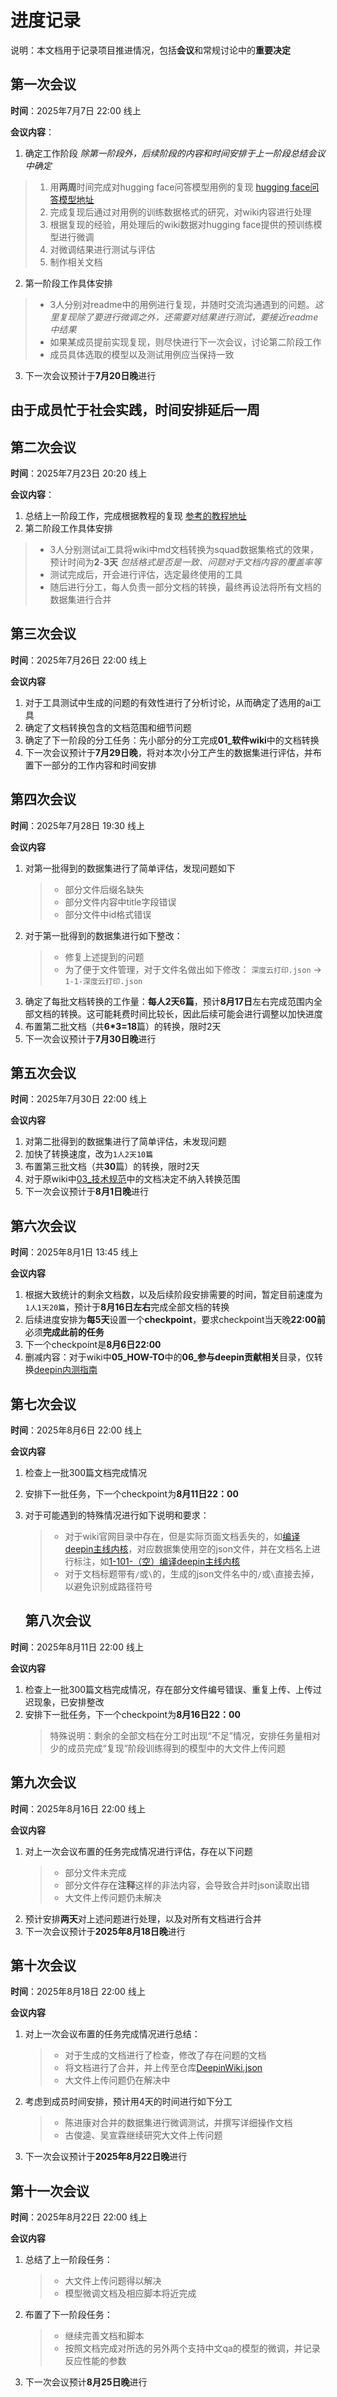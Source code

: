 # 进度记录
说明：本文档用于记录项目推进情况，包括**会议**和常规讨论中的**重要决定**

## 第一次会议
**时间**：2025年7月7日 22:00 线上

**会议内容**：
1. 确定工作阶段 *除第一阶段外，后续阶段的内容和时间安排于上一阶段总结会议中确定*
  >  1. 用**两周**时间完成对hugging face问答模型用例的复现 [hugging face问答模型地址](https://github.com/huggingface/transformers/blob/main/examples/pytorch/question-answering/README.md)
  >  1. 完成复现后通过对用例的训练数据格式的研究，对wiki内容进行处理
  >  1. 根据复现的经验，用处理后的wiki数据对hugging face提供的预训练模型进行微调
  >  1. 对微调结果进行测试与评估
  >  1. 制作相关文档
2. 第一阶段工作具体安排
  > - 3人分别对readme中的用例进行复现，并随时交流沟通遇到的问题。*这里复现除了要进行微调之外，还需要对结果进行测试，要接近readme中结果*
  > - 如果某成员提前实现复现，则尽快进行下一次会议，讨论第二阶段工作
  > - 成员具体选取的模型以及测试用例应当保持一致
3. 下一次会议预计于**7月20日晚**进行

## 由于成员忙于社会实践，时间安排延后一周

## 第二次会议
**时间**：2025年7月23日 20:20 线上

**会议内容**：
1. 总结上一阶段工作，完成根据教程的复现 [参考的教程地址](https://huggingface.co/docs/transformers/main/en/tasks/question_answering)
2. 第二阶段工作具体安排
  > - 3人分别测试ai工具将wiki中md文档转换为squad数据集格式的效果，预计时间为**2**-**3天** *包括格式是否是一致、问题对于文档内容的覆盖率等*
  > - 测试完成后，开会进行评估，选定最终使用的工具
  > - 随后进行分工，每人负责一部分文档的转换，最终再设法将所有文档的数据集进行合并

## 第三次会议
**时间**：2025年7月26日 22:00 线上

**会议内容**
1. 对于工具测试中生成的问题的有效性进行了分析讨论，从而确定了选用的ai工具
2. 确定了文档转换包含的文档范围和细节问题
3. 确定了下一阶段的分工任务：先小部分的分工完成**01_软件wiki**中的文档转换
4. 下一次会议预计于**7月29日晚**，将对本次小分工产生的数据集进行评估，并布置下一部分的工作内容和时间安排

## 第四次会议
**时间**：2025年7月28日 19:30 线上

**会议内容**
1. 对第一批得到的数据集进行了简单评估，发现问题如下
   > - 部分文件后缀名缺失
   > - 部分文件内容中title字段错误
   > - 部分文件中id格式错误
2. 对于第一批得到的数据集进行如下整改：
   > - 修复上述提到的问题
   > - 为了便于文件管理，对于文件名做出如下修改：
   `深度云打印.json` -> `1-1-深度云打印.json`
3. 确定了每批文档转换的工作量：**每人2天6篇**，预计**8月17日**左右完成范围内全部文档的转换。这可能耗费时间比较长，因此后续可能会进行调整以加快进度
4. 布置第二批文档（共**6\*3=18**篇）的转换，限时2天
5. 下一次会议预计于**7月30日晚**进行

## 第五次会议
**时间**：2025年7月30日 22:00 线上

**会议内容**
1. 对第二批得到的数据集进行了简单评估，未发现问题
2. 加快了转换速度，改为`1人2天10篇`
3. 布置第三批文档（共**30**篇）的转换，限时2天
4. 对于原wiki中[03_技术规范](https://github.com/linuxdeepin/wiki.deepin.org/tree/f18af95cba0d1e81a50b429d15427e130d5a71e0/03_%E6%8A%80%E6%9C%AF%E8%A7%84%E8%8C%83)中的文档决定不纳入转换范围
5. 下一次会议预计于**8月1日晚**进行

## 第六次会议
**时间**：2025年8月1日 13:45 线上

**会议内容**
1. 根据大致统计的剩余文档数，以及后续阶段安排需要的时间，暂定目前速度为`1人1天20篇`，预计于**8月16日左右**完成全部文档的转换
2. 后续进度安排为**每5天**设置一个**checkpoint**，要求checkpoint当天晚**22:00前**必须**完成此前的任务**
3. 下一个checkpoint是**8月6日22:00**
4. 删减内容：对于wiki中**05_HOW-TO**中的**06_参与deepin贡献相关**目录，仅转换[deepin内测指南](https://wiki.deepin.org/zh/05_HOW-TO/06_%E5%8F%82%E4%B8%8Edeepin%E8%B4%A1%E7%8C%AE%E7%9B%B8%E5%85%B3/deepin%E5%86%85%E6%B5%8B%E6%8C%87%E5%8D%97)

## 第七次会议
**时间**：2025年8月6日 22:00 线上

**会议内容**
1. 检查上一批300篇文档完成情况
2. 安排下一批任务，下一个checkpoint为**8月11日22：00**
3. 对于可能遇到的特殊情况进行如下说明和要求：
   > - 对于wiki官网目录中存在，但是实际页面文档丢失的，如[编译deepin主线内核](https://wiki.deepin.org/zh/01_%E8%BD%AF%E4%BB%B6wiki/03_linux%E5%86%85%E6%A0%B8/%E7%BC%96%E8%AF%91deepin%E4%B8%BB%E7%BA%BF%E5%86%85%E6%A0%B8)，对应数据集使用空的json文件，并在文档名上进行标注，如[1-101-（空）编译deepin主线内核](数据集/生成的数据集/01_软件wiki/1-101-（空）编译deepin主线内核.json)
   > - 对于文档标题带有`/`或`\`的，生成的json文件名中的`/`或`\`直接去掉，以避免识别成路径符号

   ## 第八次会议
**时间**：2025年8月11日 22:00 线上

**会议内容**
1. 检查上一批300篇文档完成情况，存在部分文件编号错误、重复上传、上传过迟现象，已安排整改
2. 安排下一批任务，下一个checkpoint为**8月16日22：00**
   > 特殊说明：剩余的全部文档在分工时出现“不足”情况，安排任务量相对少的成员完成“复现”阶段训练得到的模型中的大文件上传问题

## 第九次会议
**时间**：2025年8月16日 22:00 线上

**会议内容**
1. 对上一次会议布置的任务完成情况进行评估，存在以下问题
   > - 部分文件未完成
   > - 部分文件存在**注释**这样的非法内容，会导致合并时json读取出错
   > - 大文件上传问题仍未解决
2. 预计安排**两天**对上述问题进行处理，以及对所有文档进行合并
3. 下一次会议预计于**2025年8月18日晚**进行

## 第十次会议
**时间**：2025年8月18日 22:00 线上

**会议内容**
1. 对上一次会议布置的任务完成情况进行总结：
   > - 对于生成的文档进行了检查，修改了存在问题的文档
   > - 将文档进行了合并，并上传至仓库[DeepinWiki.json](https://github.com/ImgnDrgn/proj225AIDocumentAssistant/blob/f427a3a2ad4ba2adb119ed80521d8ac5766cb6d3/%E6%95%B0%E6%8D%AE%E9%9B%86/%E6%95%B0%E6%8D%AE%E9%9B%86%E5%90%88%E5%B9%B6/DeepinWiki.json)
   > - 大文件上传问题仍在解决中
2. 考虑到成员时间安排，预计用4天的时间进行如下分工
   > - 陈进康对合并的数据集进行微调测试，并撰写详细操作文档
   > - 古俊逵、吴宣霖继续研究大文件上传问题
3. 下一次会议预计于**2025年8月22日晚**进行

## 第十一次会议
**时间**：2025年8月22日 22:00 线上

**会议内容**
1. 总结了上一阶段任务：
   > - 大文件上传问题得以解决
   > - 模型微调文档及相应脚本将近完成
3. 布置了下一阶段任务：
   > - 继续完善文档和脚本
   > - 按照文档完成对所选的另外两个支持中文qa的模型的微调，并记录反应性能的参数
5. 下一次会议预计**8月25日晚**进行


